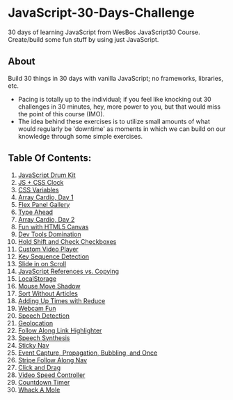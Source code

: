 # JavaScript-30-Days-Challenge
30 days of learning JavaScript from WesBos JavaScript30 Course. Create/build some fun stuff by using just JavaScript.

## About

Build 30 things in 30 days with vanilla JavaScript; no frameworks, libraries, etc.
- Pacing is totally up to the individual; if you feel like knocking out 30 challenges in 30 minutes, hey, more power to you, but that would miss the point of this course (IMO).
- The idea behind these exercises is to utilize small amounts of what would regularly be 'downtime' as moments in which we can build on our knowledge through some simple exercises.

## Table Of Contents:

1.  [JavaScript Drum Kit](https://github.com/stevedang-dev/JavaScript-30-Days-Challenge/tree/master/01%20-%20JavaScript%20Drum%20Kit)
2.  [JS + CSS Clock](https://github.com/stevedang-dev/JavaScript-30-Days-Challenge/tree/master/02%20-%20JS%20and%20CSS%20Clock)
3.  [CSS Variables]()
4.  [Array Cardio, Day 1]()
5.  [Flex Panel Gallery]()
6.  [Type Ahead]()
7.  [Array Cardio, Day 2]()
8.  [Fun with HTML5 Canvas]()
9.  [Dev Tools Domination]()
10. [Hold Shift and Check Checkboxes]()
11. [Custom Video Player]()
12. [Key Sequence Detection]()
13. [Slide in on Scroll]()
14. [JavaScript References vs. Copying]()
15. [LocalStorage]()
16. [Mouse Move Shadow]()
17. [Sort Without Articles]()
18. [Adding Up Times with Reduce]()
19. [Webcam Fun]()
20. [Speech Detection]()
21. [Geolocation]()
22. [Follow Along Link Highlighter]()
23. [Speech Synthesis]()
24. [Sticky Nav]()
25. [Event Capture, Propagation, Bubbling, and Once]()
26. [Stripe Follow Along Nav]()
27. [Click and Drag]()
28. [Video Speed Controller]()
29. [Countdown Timer]()
30. [Whack A Mole]()
